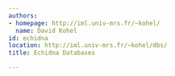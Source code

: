 ```yaml
---
authors:
- homepage: http://iml.univ-mrs.fr/~kohel/
  name: David Kohel
id: echidna
location: http://iml.univ-mrs.fr/~kohel/dbs/
title: Echidna Databases

---
```


